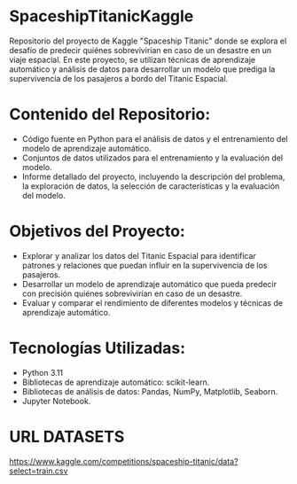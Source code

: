 # SpaceshipTitanicKaggle
Repositorio del proyecto de Kaggle "Spaceship Titanic" donde se explora el desafío de predecir quiénes sobrevivirían en caso de un desastre en un viaje espacial. En este proyecto, se utilizan técnicas de aprendizaje automático y análisis de datos para desarrollar un modelo que prediga la supervivencia de los pasajeros a bordo del Titanic Espacial.

# Contenido del Repositorio:

* Código fuente en Python para el análisis de datos y el entrenamiento del modelo de aprendizaje automático.
* Conjuntos de datos utilizados para el entrenamiento y la evaluación del modelo.
* Informe detallado del proyecto, incluyendo la descripción del problema, la exploración de datos, la selección de características y la evaluación del modelo.

# Objetivos del Proyecto:

* Explorar y analizar los datos del Titanic Espacial para identificar patrones y relaciones que puedan influir en la supervivencia de los pasajeros.
* Desarrollar un modelo de aprendizaje automático que pueda predecir con precisión quiénes sobrevivirían en caso de un desastre.
* Evaluar y comparar el rendimiento de diferentes modelos y técnicas de aprendizaje automático.

# Tecnologías Utilizadas:

* Python 3.11
* Bibliotecas de aprendizaje automático: scikit-learn.
* Bibliotecas de análisis de datos: Pandas, NumPy, Matplotlib, Seaborn.
* Jupyter Notebook.

# URL DATASETS
https://www.kaggle.com/competitions/spaceship-titanic/data?select=train.csv
